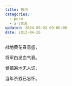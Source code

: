 ```yaml
---
title: 故地
categories:
  - poem
  - a-2010
updated: 2024-09-02 00:00:00
date: 2013-04-26
---
```


战地黄花春意盛，

将军白发血气衰。

骨殖遍地无人识，

当年杀戮已忘怀。
